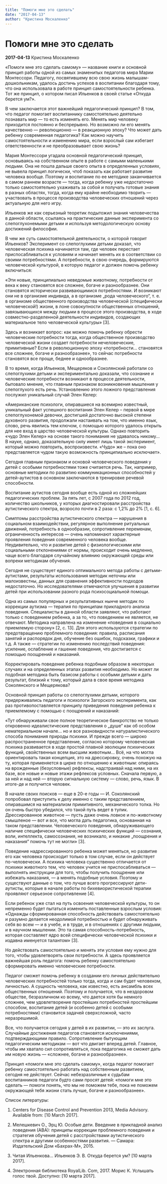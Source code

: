 ```yaml
---
title: "Помоги мне это сделать"
date: "2017-04-13"
author: "Кристина Москаленко"
---
```


# Помоги мне это сделать

**2017-04-13** Кристина Москаленко

«Помоги мне это сделать самому» — название книги и основной принцип работы одной из самых знаменитых педагогов мира Марии Монтессори. Педагогу, посвятившему всю свою жизнь малышам-дошкольникам, удалось достичь успехов в воспитании благодаря тому, что она использовала в работе принцип самостоятельности ребенка. Тот же принцип, о котором писал Ильенков в своей статье «Откуда берется ум?».

В чем заключается этот важнейший педагогический принцип? В том, что педагог помогает воспитаннику самостоятельно деятельно познавать мир — то есть изменять его. Менять мир человеку приходится постоянно и беспрерывно. Но возможно ли его менять качественно — революционно — в реакционную эпоху? Что может дать ребенку современная педагогика? Как можно научить самостоятельности и изменению мира, если взрослый сам избегает ответственности и не преобразовывает свою жизнь?

Мария Монтессори угадала основной педагогический принцип, основываясь на собственном опыте в работе с самыми маленькими людьми. Она не пошла дальше своего опыта в определенных условиях, не вывела принцип логически, чтоб показать как работает развитие человека вообще. Поэтому и воспитание по ее методике заканчивается в самом раннем возрасте — тогда, когда ребенку уже недостаточно только самостоятельно ухаживать за собой и получать готовые знания в разных областях, тогда, когда ему крайне необходимо творить — участвовать в процессе производства человеческих отношений через актуальную для него игру.

Ильенков же как серьезный теоретик подытожил знания человечества в данной области, ссылаясь на практические данные эксперимента со слепоглухонемыми детьми и используя методологическую основу достижений философии.

В чем же суть самостоятельной деятельности, о которой говорит Ильенков? Эксперимент со слепоглухими детьми доказал, что человеческая психика начинается там, где человек перестает приспосабливаться к условиям и начинает менять их в соответствии со своими потребностями. А потребности, в свою очередь, формируются человеческой культурой, в которую педагог и должен помочь ребенку включиться:

«Эти новые, принципиально неведомые животному, потребности от века к веку становятся все сложнее, богаче и разнообразнее. Они становятся исторически развивающимися потребностями. И возникают они не в организме индивида, а в организме „рода человеческого“, т. е. в организме общественного производства человеческой (специфически человеческой!) жизни, в лоне совокупности общественных отношений, завязывающихся между людьми в процессе этого производства, в ходе совместно-разделенной деятельности индивидов, создающих материальное тело человеческой культуры» [3].

Здесь и возникает вопрос: как можно помочь ребенку обрести человеческие потребности тогда, когда общественное производство человеческой жизни создает потребности нечеловеческие, примитивные? Если в революционную эпоху «потребности… становятся все сложнее, богаче и разнообразнее», то сейчас потребности становятся все проще, беднее и однообразнее.

В то время, когда Ильенков, Мещеряков и Соколянский работали со слепоглухими детьми и экспериментально доказали, что сознание и человеческие потребности возникают в процессе деятельности, бытовало мнение, что главным признаком возникновения мышления у слепоглухого есть речь. Установлению этого ложного представления послужил уникальный случай Элен Келер:

«Американские психологи, опиравшиеся на всемирно известный, уникальный факт успешного воспитания Элен Келер – первой в мире слепоглухонемой девочки, достигшей достаточно высокой степени духовного развития, продолжали настаивать на том, что именно язык, слово, речь явились тем ключом, с помощью которого удалось открыть для нее вход в царство человеческой культуры. Однако повторить «чудо Элен Келер» на основе такого понимания не удавалось никому… В науке, однако, доказательную силу имеет лишь такой эксперимент, который можно повторить, воспроизвести. «Чудо» же – пока оно представляется чудом такую возможность принципиально исключает».

Сегодня главным признаком и основой человеческого поведения у детей с особыми потребностями тоже считается речь. Так, например, основные методики по развитию коммуникационных способностей у детей-аутистов в основном заключаются в тренировке речевой способности.

Воспитание аутистов сегодня вообще есть одной из сложнейших педагогических проблем. За пять лет, с 2007 года по 2012 год, количество школьников, у которых диагностировали расстройства аутистического спектра, возросло почти в 2 раза: с 1,2% до 2% [1, с. 6].

Симптомы расстройства аутистического спектра — нарушения в социальном взаимодействии, регулярное выполнение ритуальных движений, потребность в однообразии, сопротивление переменам, ограниченность интересов — очень напоминают характерные проявления поведения современного человека вообще. Неудивительно, что и развитие детей с физиологическими или социальными отклонениями от нормы, происходит очень медленно, чаще всего благодаря случайному влиянию окружающей среды или вопреки методикам обучения.

Сегодня не существует единого оптимального метода работы с детьми-аутистами, результаты использования методик неточны или малоизвестны, данных для сравнения эффективности подходов недостаточно. Но исследователями отмечаются улучшения в развитии детей при использовании разного рода психосоциальной помощи.

Одна из самых популярных и результативных нынче методик по коррекции аутизма — терапия по принципам прикладного анализа поведения. Специалисты в данной области заявляют, что работают только с поведением ребенка, а за то, что поведением не является, не отвечают. Методика направлена на изменение «поведения в социально приемлемую сторону» [2, с. 13]. Для этого используются стратегии по предотвращению проблемного поведения: правила, расписания занятий и распорядок дня, обучение без ошибок, подсказки, графики и т.д. А также — стратегии по изменению последствий поведения: усиление, ослабление и гашение поведения, что достигается с помощью поощрений и наказаний.

Корректировать поведение ребенка подобным образом в некоторых случаях и на определенных этапах развития необходимо. Но может ли подобная методика быть базисом работы с особыми детьми и дать результат, близкий к тому, который дала в свое время методика Соколянского и Мещерякова?

Основной принцип работы со слепоглухими детьми, которого придерживались педагоги и психологи Загорского эксперимента, как раз противопоставляется принципу приведения поведения ребенка к приемлемому с помощью с поощрений и наказаний:

«Тут обнаруживали свое полное теоретическое банкротство не только откровенно идеалистические представления о „душе“ как об особом нематериальном начале… но и все разновидности натуралистического способа понимания природы психики. И прежде всего — широко распространенное представление, согласно которому человеческая психика развивается в ходе простой плавной эволюции психических функций, свойственных всем высшим животным… Всё, на что могла ориентировать такая концепция, это на дрессировку, очень похожую на ту, которая применяется в цирке по отношению к животным: опираясь на врожденные (безусловные) рефлексы, надстраивай над ними, на их базе, все новые и новые этажи рефлексов условных. Сначала первую, а за ней и над ней — вторую сигнальную систему — слово, речь, язык. В итоге-де и получится человек.

В начале своих поисков — еще в 20-е годы — И. Соколянский попробовал приступить к делу именно с таким представлением, опиравшимся на материализм примитивного, механического толка. Но он очень быстро убедился, что такой путь ведет в тупик. Дрессированное животное — пусть даже очень ловкое и по-животному смышленое — вот и все, что могла дать педагогика, основанная на таком представлении. Человеческого поведения, обнаруживающего наличие специфически человеческих психических функций — сознания, воли, интеллекта, самосознания, не возникало, и никакие „поощрения и наказания“ помочь тут не могли» [3].

Поведение надрессированного ребенка может меняться, но развитие его как человека происходит только в том случае, если он действует по-человечески. А психика человека существенно отличается от психики животного тем, что человек учится не приспосабливаться — выполнять инструкции для того, чтобы получить поощрение или избежать наказания, — а менять подобные условия. Поэтому и существуют данные о том, что лучше всего прогрессируют дети-аутисты, которые в начале работы по бихевиористической терапии проявляют серьезное сопротивление [4].

Если ребенок уже стал на путь освоения человеческой культуры, то он непременно будет пытаться изменить поставленные взрослым условия: «Однажды сформированная способность действовать самостоятельно и разумно делается неодолимой потребностью и будет обнаруживать себя во всем — и в учебе, и в труде, и в отношениях с другими людьми, и в научном мышлении. Это та самая способность-потребность, которая составляет ядро всей специфически человеческой психики и издавна именуется талантом» [3].

Но действовать самостоятельно и менять эти условия ему нужно для того, чтобы удовлетворять свои потребности. А здесь проявляется важнейшая роль педагога: помочь ребенку самостоятельно сформировать именно человеческие потребности.

Педагог сможет помочь ребенку в создании его личных действительно человеческих потребностей только тогда, когда и сам будет человеком, личностью. А сущность человека, как известно, есть ансамбль всех общественных отношений. Поэтому и получается, что в нездоровом обществе, безразличном ко всему, что дается хотя бы немного сложнее, чем удовлетворение простейших потребностей простейшим способом, воспитание детей (и особенно детей с особыми потребностями) становится задачей сверхсложной, часто неразрешимой.

Все, что получается сегодня у детей в их развитии, — это их заслуга. Случайные достижения педагогов становятся исключениями, подтверждающими правило. Сопротивление бытующим педагогическим методикам — вот что двигает вперед детей. Главное, чтобы им хватало сил сопротивляться, пока педагогика не сможет дать им новую жизнь — «сложнее, богаче и разнообразнее».

Принцип «помоги мне это сделать самому», когда педагог помогает ребенку самостоятельно работать над собственным развитием, сегодня не действует. Сейчас небезразличные к судьбам воспитанников педагоги будто сами просят детей: «помоги мне это сделать — помоги понять, что мы не поможем тебе, пока не поможем окружающей тебя жизни стать лучше, богаче и разнообразнее».

Список литературы:

1. Centers for Disease Control and Prevention 2013, Media Advisory. Available from: [10 March 2017].

2. Мелешкевич О., Эрц Ю. Особые дети. Введение в прикладной анализ поведения (АВА): принципы коррекции проблемного поведения и стратегия обучения детей с расстройствами аутистического спектра и другими особенностями развития. — Самара: Издательский Дом «Бахрах-М», 2015.

3. Читая Ильенкова… Ильенков Э. В. Откуда берется ум? [10 марта 2017].

4. Электронная библиотека RoyalLib. Com, 2017. Морис К. Услышать голос твой. Доступно: [10 марта 2017].